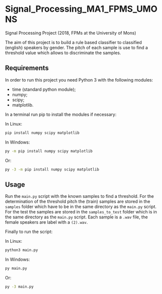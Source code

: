 # Signal_Processing_MA1_FPMS_UMONS
Signal Processing Project (2018, FPMs at the University of Mons)

The aim of this project is to build a rule based classifier to classified (english) speakers by gender. The pitch of each sample is use to find a threshold value which allows to discriminate the samples.

## Requirements

In order to run this project you need Python 3 with the following modules:

- time (standard python module);
- numpy;
- scipy;
- matplotlib.

In a terminal run pip to install the modules if necessary:

In Linux:

```bash
pip install numpy scipy matplotlib
```

In Windows:

```bash
py -m pip install numpy scipy matplotlib
```

Or:

```bash
py -3 -m pip install numpy scipy matplotlib
```

## Usage

Run the `main.py` script with the known samples to find a threshold. For the determination of the threshold pitch the (train) samples are stored in the `samples` folder which have to be in the same directory as the `main.py` script. For the test the samples are stored in the `samples_to_test` folder which is in the same directory as the `main.py` script. Each sample is a `.wav` file, the female speakers are label with a `(2).wav`.

Finally to run the script:

In Linux:

```bash
python3 main.py
```

In Windows:

```bash
py main.py
```

Or:

```bash
py -3 main.py
```


